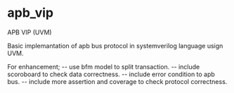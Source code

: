 # apb_vip
APB VIP (UVM)

Basic implemantation of apb bus protocol in systemverilog language usign UVM.

For enhancement; 
-- use bfm model to split transaction.
-- include scoroboard to check data correctness.
-- include error condition to apb bus.
-- include more assertion and coverage to check protocol correctness.
